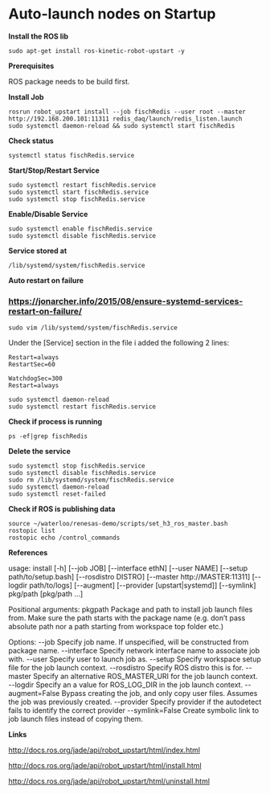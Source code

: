 # Auto-launch nodes on Startup

**Install the ROS lib**

    sudo apt-get install ros-kinetic-robot-upstart -y

**Prerequisites**

ROS package needs to be build first.

**Install Job**

    rosrun robot_upstart install --job fischRedis --user root --master http://192.168.200.101:11311 redis_daq/launch/redis_listen.launch
    sudo systemctl daemon-reload && sudo systemctl start fischRedis

**Check status**

    systemctl status fischRedis.service

**Start/Stop/Restart Service**

    sudo systemctl restart fischRedis.service
    sudo systemctl start fischRedis.service
    sudo systemctl stop fischRedis.service
    
**Enable/Disable Service**

    sudo systemctl enable fischRedis.service
    sudo systemctl disable fischRedis.service

**Service stored at**

    /lib/systemd/system/fischRedis.service

**Auto restart on failure**

### https://jonarcher.info/2015/08/ensure-systemd-services-restart-on-failure/

    sudo vim /lib/systemd/system/fischRedis.service

Under the [Service] section in the file i added the following 2 lines:
```
Restart=always
RestartSec=60
```

```
WatchdogSec=300
Restart=always
```

    sudo systemctl daemon-reload
    sudo systemctl restart fischRedis.service

**Check if process is running**

    ps -ef|grep fischRedis

**Delete the service**

    sudo systemctl stop fischRedis.service
    sudo systemctl disable fischRedis.service
    sudo rm /lib/systemd/system/fischRedis.service
    sudo systemctl daemon-reload
    sudo systemctl reset-failed


**Check if ROS is publishing data**

    source ~/waterloo/renesas-demo/scripts/set_h3_ros_master.bash
    rostopic list
    rostopic echo /control_commands

**References**

usage: install [-h] [--job JOB] [--interface ethN] [--user NAME]
               [--setup path/to/setup.bash] [--rosdistro DISTRO]
               [--master http://MASTER:11311] [--logdir path/to/logs]
               [--augment] [--provider [upstart|systemd]] [--symlink]
               pkg/path [pkg/path ...]

Positional arguments:
pkgpath	Package and path to install job launch files from. Make sure the path starts with the package name (e.g. don’t pass absolute path nor a path starting from workspace top folder etc.)

Options:
--job	Specify job name. If unspecified, will be constructed from package name.
--interface	Specify network interface name to associate job with.
--user	Specify user to launch job as.
--setup	Specify workspace setup file for the job launch context.
--rosdistro	Specify ROS distro this is for.
--master	Specify an alternative ROS_MASTER_URI for the job launch context.
--logdir	Specify an a value for ROS_LOG_DIR in the job launch context.
--augment=False
 	Bypass creating the job, and only copy user files. Assumes the job was previously created.
--provider	Specify provider if the autodetect fails to identify the correct provider
--symlink=False
 	Create symbolic link to job launch files instead of copying them.

**Links**

http://docs.ros.org/jade/api/robot_upstart/html/index.html

http://docs.ros.org/jade/api/robot_upstart/html/install.html

http://docs.ros.org/jade/api/robot_upstart/html/uninstall.html